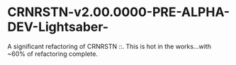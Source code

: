 # CRNRSTN-v2.00.0000-PRE-ALPHA-DEV-Lightsaber-
A significant refactoring of CRNRSTN ::. This is hot in the works...with ~60% of refactoring complete.
